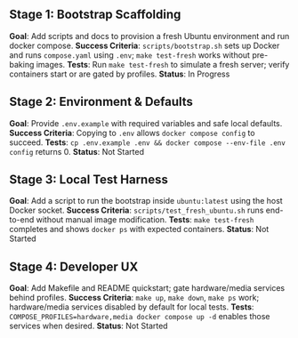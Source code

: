## Stage 1: Bootstrap Scaffolding
**Goal**: Add scripts and docs to provision a fresh Ubuntu environment and run docker compose.
**Success Criteria**: `scripts/bootstrap.sh` sets up Docker and runs `compose.yaml` using `.env`; `make test-fresh` works without pre-baking images.
**Tests**: Run `make test-fresh` to simulate a fresh server; verify containers start or are gated by profiles.
**Status**: In Progress

## Stage 2: Environment & Defaults
**Goal**: Provide `.env.example` with required variables and safe local defaults.
**Success Criteria**: Copying to `.env` allows `docker compose config` to succeed.
**Tests**: `cp .env.example .env && docker compose --env-file .env config` returns 0.
**Status**: Not Started

## Stage 3: Local Test Harness
**Goal**: Add a script to run the bootstrap inside `ubuntu:latest` using the host Docker socket.
**Success Criteria**: `scripts/test_fresh_ubuntu.sh` runs end-to-end without manual image modification.
**Tests**: `make test-fresh` completes and shows `docker ps` with expected containers.
**Status**: Not Started

## Stage 4: Developer UX
**Goal**: Add Makefile and README quickstart; gate hardware/media services behind profiles.
**Success Criteria**: `make up`, `make down`, `make ps` work; hardware/media services disabled by default for local tests.
**Tests**: `COMPOSE_PROFILES=hardware,media docker compose up -d` enables those services when desired.
**Status**: Not Started

